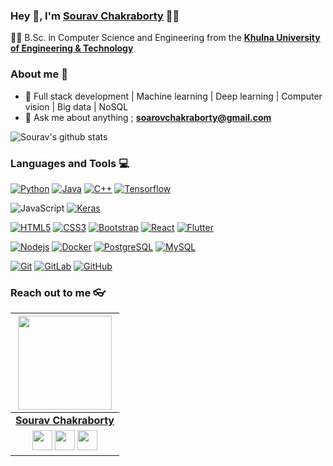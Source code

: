 
### Hey 👋, I'm [Sourav Chakraborty]() 👨‍💻



👨‍🎓 B.Sc. in Computer Science and Engineering from the **[Khulna University of Engineering & Technology](http://www.kuet.ac.bd)** 

### About me :eyes:

- :dart: Full stack development | Machine learning | Deep learning | Computer vision | Big data | NoSQL   
- :e-mail: Ask me about anything ; **soarovchakraborty@gmail.com**

![Sourav's github stats](https://github-readme-stats.vercel.app/api?username=dream-kid&show_icons=true&hide_border=false)

### Languages and Tools :computer:

[![Python](https://img.shields.io/badge/-Python-black?style=flat&logo=python&link=https://github.com/Dream-kid)](https://github.com/Dream-kid) [![Java](https://img.shields.io/badge/Java-orange?style=flat&logo=java&logoColor=white&link=https://github.com/Dream-kid)](https://github.com/Dream-kid) [![C++](https://img.shields.io/badge/-C/C%2B%2B-%2300599C?style=flat&logo=C%2B%2B&logoColor=ffffff)](https://github.com/Dream-kid) [![Tensorflow](https://img.shields.io/badge/-Tensorflow-gray?style=flat&logo=tensorflow&link=https://github.com/Dream-kid)](https://github.com/Dream-kid) 

![JavaScript](https://img.shields.io/badge/-JavaScript-black?style=flat&logo=javascript&link=https://github.com/Dream-kid) [![Keras](https://img.shields.io/badge/-Keras-red?style=flat&logo=keras&link=https://github.com/Dream-kid)](https://github.com/Dream-kid) 

[![HTML5](https://img.shields.io/badge/-HTML5-E34F26?style=flat&logo=html5&logoColor=white&link=https://github.com/Dream-kid)](https://github.com/Dream-kid) [![CSS3](https://img.shields.io/badge/-CSS3-1572B6?style=flat&logo=css3&link=https://github.com/Dream-kid)](https://github.com/Dream-kid) [![Bootstrap](https://img.shields.io/badge/-Bootstrap-563D7C?style=flat&logo=bootstrap&link=https://github.com/Dream-kid)](https://github.com/Dream-kid) [![React](https://img.shields.io/badge/-React-black?style=flat&logo=react&link=https://github.com/Dream-kid)](https://github.com/Dream-kid) [![Flutter](https://img.shields.io/badge/-Flutter-02569B?style=flat&logo=flutter&link=https://github.com/Dream-kid)](https://github.com/Dream-kid)

[![Nodejs](https://img.shields.io/badge/-Nodejs-black?style=flat&logo=Node.js&link=https://github.com/Dream-kid)](https://github.com/Dream-kid) [![Docker](https://img.shields.io/badge/-Docker-black?style=flat&logo=docker&link=https://github.com/Dream-kid)](https://github.com/Dream-kid) [![PostgreSQL](https://img.shields.io/badge/-PostgreSQL-336791?style=flat&logo=postgresql&link=https://github.com/Dream-kid)](https://github.com/Dream-kid) [![MySQL](https://img.shields.io/badge/-MySQL-black?style=flat&logo=mysql&link=https://github.com/Dream-kid)](https://github.com/Dream-kid)

[![Git](https://img.shields.io/badge/-Git-black?style=flat&logo=git&link=https://github.com/Dream-kid)](https://github.com/Dream-kid) [![GitLab](https://img.shields.io/badge/-GitLab-FCA121?style=flat&logo=gitlab&link=https://github.com/Dream-kid)](https://gitlab.com/Dream-kid) [![GitHub](https://img.shields.io/badge/-GitHub-181717?style=flat&logo=github&link=https://github.com/Dream-kid)](https://github.com/Dream-kid)

### Reach out to me 👓

|  <a href="https://Dream-kid.github.io/"><img src="https://icon-library.net//images/icon-programmer/icon-programmer-14.jpg" width="150px" height="150px" /></a> |
|:---------------------------------------------------------------------------------------------------------------------------------------: |
|       **[Sourav Chakraborty](https://www.researchgate.net/profile/Soarov_Chakraborty)**                                                                                |
|<a href="https://github.com/Dream-kid"><img src="https://cdn.iconscout.com/icon/free/png-256/github-108-438008.png" width="32px" height="32px"></a> <a href="https://www.facebook.com/sourav.chakraborty.dream.kid"><img src="https://i.ibb.co/zmYNW4p/facebook.png" width="32px" height="32px"></a> <a href="https://www.linkedin.com/in/soarovchakraborty/"><img src="https://i.ibb.co/Kx2GSrT/linkedin.png" width="32px" height="32px"></a> |










<!--
**Dream-kid/Dream-kid** is a ✨ _special_ ✨ repository because its `README.md` (this file) appears on your GitHub profile.

Here are some ideas to get you started:

- 🔭 I’m currently working on ...
- 🌱 I’m currently learning ...
- 👯 I’m looking to collaborate on ...
- 🤔 I’m looking for help with ...
- 💬 Ask me about ...
- 📫 How to reach me: ...
- 😄 Pronouns: ...
- ⚡ Fun fact: ...
-->
